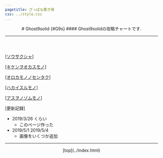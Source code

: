 ```yaml
---
pagetitle: ざっぱな置き場
css: ../style.css
...
```


<header class = "header">
# Ghost9solid {#G9s}
#### Ghost9solidの攻略チャートです.
<hr>
</header>

<div class = "content">

[[ソウサクシャ]](searcher.html)

[[キケンヲオカスモノ]](emergency.html)

[[オロカモノノセンタク]](fool.html)

[[ハカイスルモノ]](destroyer.html)

[[アスヲノゾムモノ]](feature.html)

</div>

<div class = "log">
[更新記録]

* 2019/3/26 くらい
    * このページ作った
* 2019/5/1 2019/5/4
    * 画像をいくつか追加

</div>

<footer class ="footer">
<hr>
<p align = "center"> [top](../index.html) </p>
</footer>
